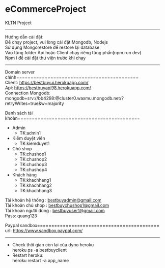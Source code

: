# eCommerceProject
KLTN Project
************************************************************************************
Hướng dẫn cài đặt:  
Để chạy project, vui lòng cài đặt Mongodb, Nodejs  
Sử dụng Mongorestore để restore lại database  
Vào từng folder Api hoặc Client chạy riêng từng phần(npm run dev)  
Npm i để cài đặt thư viện trước khi chạy  

************************************************************************************  
Domain server chính===========================================  
Client: https://bestbuyui.herokuapp.com/  
Api: https://bestbuyapi98.herokuapp.com/  
Connection Mongodb: mongodb+srv://bb4298:<password>@cluster0.waxmu.mongodb.net/?retryWrites=true&w=majority  

Danh sách tài khoản===========================================  
* Admin  
	- TK:admin1  
* Kiểm duyệt viên  
	- TK:kiemduyet1  
* Chủ shop  
	- TK:chushop1  
	- TK:chushop2  
	- TK:chushop3  
	- TK:chushop4  
* Khách hàng  
	- TK:khachhang1  
	- TK:khachhang2  
	- TK:khachhang3  

Tài khoản hệ thống : bestbuyadmin@gmail.com  
Tài khoản chủ shop : bestbuychushop1@gmail.com  
Tài khoản người dùng : bestbuyuser1@gmail.com  
Pass: quang123  

Paypal sandbox===========================================  
url: https://www.sandbox.paypal.com/  


************************************************************************************  
* Check thời gian còn lại của dyno heroku  
heroku ps -a bestbuyclient  
* Restart heroku:  
heroku restart -a app_name  